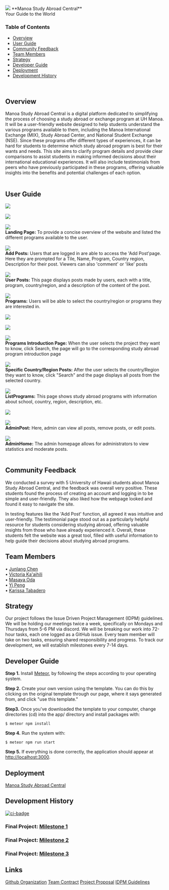 <img src="doc/study-abroad-clipart.jpg">
**Manoa Study Abroad Central**<br>
Your Guide to the World<br>

### Table of Contents
- [Overview](#overview)
- [User Guide](#user-guide)
- [Community Feedback](#Community-Feedback)
- [Team Members](#team-members)
- [Strategy](#Strategy)
- [Developer Guide](#Developer-guide)
- [Deployment](#Deployment)
- [Development History](#Development-History)
<br>

## Overview
Manoa Study Abroad Central is a digital platform dedicated to simplifying the process of choosing a study abroad or exchange program at UH Manoa. It will be a user-friendly website designed to help students understand the various programs available to them, including the Manoa International Exchange (MIX), Study Abroad Center, and National Student Exchange (NSE). Since these programs offer different types of experiences, it can be hard for students to determine which study abroad program is best for their wants and needs. This site aims to clarify program details and provide clear comparisons to assist students in making informed decisions about their international educational experiences. It will also include testimonials from peers who have previously participated in these programs, offering valuable insights into the benefits and potential challenges of each option.<br>
<br>
## User Guide
<img src="doc/M3-LandingPage1.png"><br>
<br>
<img src="doc/M3-LandingPage22.png"><br>
<br>
<img src="doc/M3-LandingPage33.png"><br>
**Landing Page:** To provide a concise overview of the website and listed the different programs available to the user.<br>
<br>
<img src="doc/M3-AddPosts.png"><br>
**Add Posts:** Users that are logged in are able to access the 'Add Post'page.  Here they are prompted for a Tile, Name, Program, Country region, Description for their post. Viewers can also 'comment' or 'like' posts<br>
<br>
<img src="doc/M3-UserPosts.png"><br>
**User Posts:** This page displays posts made by users, each with a title, program, country/region, and a description of the content of the post.<br>
<br>
<img src="doc/M3-Programs.png"><br>
**Programs:** Users will be able to select the country/region or programs they are interested in.<br>
<br>
<img src="doc/M3-Programs-MIX1.png"><br>
<br>
<img src="doc/M3-Programs-SAC.png"><br>
<br>
<img src="doc/M3-Programs-NSE.png"><br>
**Programs Introduction Page:** When the user selects the project they want to know, click Search, the page will go to the corresponding study abroad program introduction page <br>
<br>
<img src="doc/M3-ChooseCountryPosts.png"><br>
**Specific Country/Region Posts:** After the user selects the country/Region they want to know, click "Search" and the page displays all posts from the selected country.<br>
<br>
<img src="doc/M3-ListPrograms.png"><br>
**ListPrograms:** This page shows study abroad programs with information about school, country, region, description, etc.<br>
<br>
<img src="doc/M3-AdminPost.png"><br>
<br>
<img src="doc/M3-AdminPost-EditPost.png"><br>
**AdminPost:** Here, admin can view all posts, remove posts, or edit posts.<br>
<br>
<img src="doc/M3-AdminHome.png"><br>
**AdminHome:** The admin homepage allows for administrators to view statistics and moderate posts.<br>
<br>

## Community Feedback
We conducted a survey with 5 University of Hawaii students about Manoa Study Abroad Central, and the feedback was overall very positive. These students found the process of creating an account and logging in to be simple and user-friendly. They also liked how the webpage looked and found it easy to navigate the site.<br>

In testing features like the 'Add Post' function, all agreed it was intuitive and user-friendly. The testimonial page stood out as a particularly helpful resource for students considering studying abroad, offering valuable insights from those who have already experienced it. Overall, these students felt the website was a great tool, filled with useful information to help guide their decisions about studying abroad programs.



## Team Members
• [Junlang Chen](https://junlangchengt.github.io/)<br>
• [Victoria Ka'aihili](https://kamanelelehua.github.io/)<br>
• [Masaya Oda](https://omasaya.github.io/)<br>
• [Yi Peng](https://yipengk.github.io/)<br>
• [Karissa Tabadero](https://karissat2.github.io/)<br>

## Strategy
Our project follows the Issue Driven Project Management (IDPM) guidelines. We will be holding our meetings twice a week, specifically on Mondays and Thursdays from 5-6 PM via discord. We will be breaking our work into 72-hour tasks, each one logged as a GitHub issue. Every team member will take on two tasks, ensuring shared responsibility and progress. To track our development, we will establish milestones every 7-14 days. 

## Developer Guide

<strong>Step 1.</strong> Install [Meteor](https://www.meteor.com/developers/install), by following the steps according to your operating system. 

<strong>Step 2.</strong> Create your own version using the template. You can do this by clicking on the original template through our page, where it says generated from, and click "use this template."

<strong>Step3.</strong> Once you've downloaded the template to your computer, change directories (cd) into the app/ directory and install packages with:
```
$ meteor npm install
```
<strong>Step 4.</strong> Run the system with:
```
$ meteor npm run start
```
<strong>Step 5.</strong> If everything is done correctly, the application should appear at [http://localhost:3000]( http://localhost:3000).


## Deployment
[Manoa Study Abroad Central](https://manoa-study-abroad-central.xyz)

## Development History
[![ci-badge](https://github.com/manoa-study-abroad-central/manoa-study-abroad-central/actions/workflows/ci.yml/badge.svg)](https://github.com/manoa-study-abroad-central/manoa-study-abroad-central/actions/workflows/ci.yml)
### Final Project: [Milestone 1](https://github.com/orgs/manoa-study-abroad-central/projects/6)<br>
### Final Project: [Milestone 2](https://github.com/orgs/manoa-study-abroad-central/projects/9/views/1)<br>
### Final Project: [Milestone 3](https://github.com/orgs/manoa-study-abroad-central/projects/8/views/1)<br>

## Links
[Github Organization](https://github.com/manoa-study-abroad-central/manoa-study-abroad-central.github.io/tree/main)
[Team Contract](https://docs.google.com/document/d/1Yv8-43MoE4xzP9Gig0bwpPvJU8siF7iYQRA5ayEzNgk/edit?usp=sharing)
[Project Proposal](https://mair1.github.io/essays/final-project-idea.html)
[IDPM Guidelines](https://courses.ics.hawaii.edu/ics314f23/morea/project-management/reading-guidelines-idpm.html)


